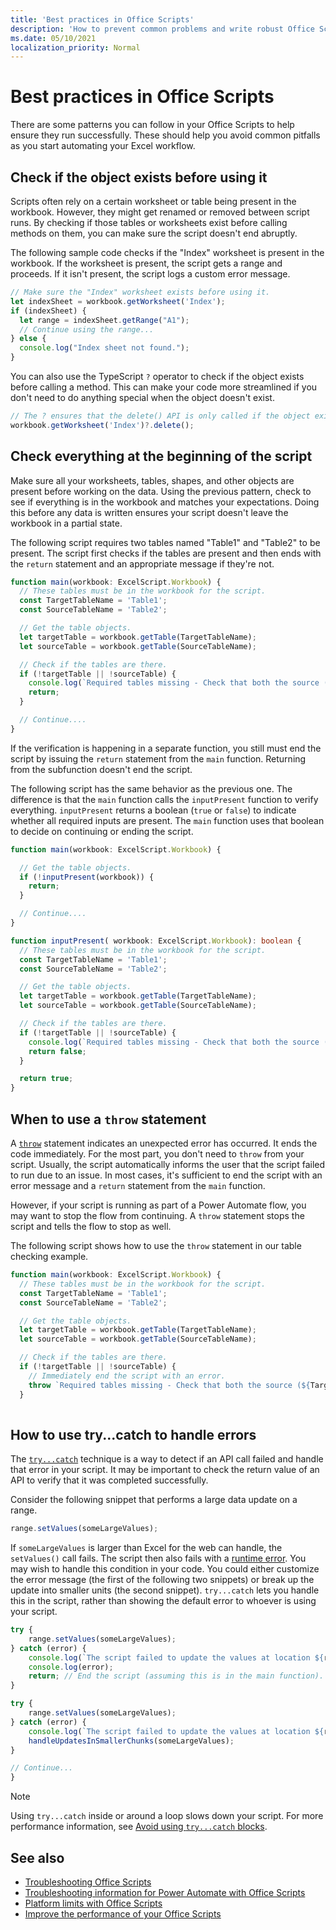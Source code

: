 ```yaml
---
title: 'Best practices in Office Scripts'
description: 'How to prevent common problems and write robust Office Scripts that can handle unexpected input or data.'
ms.date: 05/10/2021
localization_priority: Normal
---
```


# Best practices in Office Scripts

There are some patterns you can follow in your Office Scripts to help ensure they run successfully. These should help you avoid common pitfalls as you start automating your Excel workflow.

## Check if the object exists before using it

Scripts often rely on a certain worksheet or table being present in the workbook. However, they might get renamed or removed between script runs. By checking if those tables or worksheets exist before calling methods on them, you can make sure the script doesn't end abruptly.

The following sample code checks if the "Index" worksheet is present in the workbook. If the worksheet is present, the script gets a range and proceeds. If it isn't present, the script logs a custom error message.

```TypeScript
// Make sure the "Index" worksheet exists before using it.
let indexSheet = workbook.getWorksheet('Index');
if (indexSheet) {
  let range = indexSheet.getRange("A1");
  // Continue using the range...
} else {
  console.log("Index sheet not found.");
}
```

You can also use the TypeScript `?` operator to check if the object exists before calling a method. This can make your code more streamlined if you don't need to do anything special when the object doesn't exist.

```TypeScript
// The ? ensures that the delete() API is only called if the object exists.
workbook.getWorksheet('Index')?.delete();
```

## Check everything at the beginning of the script

Make sure all your worksheets, tables, shapes, and other objects are present before working on the data. Using the previous pattern, check to see if everything is in the workbook and matches your expectations. Doing this before any data is written ensures your script doesn't leave the workbook in a partial state.

The following script requires two tables named "Table1" and "Table2" to be present. The script first checks if the tables are present and then ends with the `return` statement and an appropriate message if they're not.

```TypeScript
function main(workbook: ExcelScript.Workbook) {
  // These tables must be in the workbook for the script.
  const TargetTableName = 'Table1';
  const SourceTableName = 'Table2';

  // Get the table objects.
  let targetTable = workbook.getTable(TargetTableName);
  let sourceTable = workbook.getTable(SourceTableName);

  // Check if the tables are there.
  if (!targetTable || !sourceTable) {
    console.log(`Required tables missing - Check that both the source (${TargetTableName}) and target (${SourceTableName}) tables are present before running the script.`);
    return;
  }

  // Continue....
}
```

If the verification is happening in a separate function, you still must end the script by issuing the `return` statement from the `main` function. Returning from the subfunction doesn't end the script.

The following script has the same behavior as the previous one. The difference is that the `main` function calls the `inputPresent` function to verify everything. `inputPresent` returns a boolean (`true` or `false`) to indicate whether all required inputs are present. The `main` function uses that boolean to decide on continuing or ending the script.

```TypeScript
function main(workbook: ExcelScript.Workbook) {

  // Get the table objects.
  if (!inputPresent(workbook)) {
    return;
  }

  // Continue....
}

function inputPresent( workbook: ExcelScript.Workbook): boolean {
  // These tables must be in the workbook for the script.
  const TargetTableName = 'Table1';
  const SourceTableName = 'Table2';

  // Get the table objects.
  let targetTable = workbook.getTable(TargetTableName);
  let sourceTable = workbook.getTable(SourceTableName);

  // Check if the tables are there.
  if (!targetTable || !sourceTable) {
    console.log(`Required tables missing - Check that both the source (${TargetTableName}) and target (${SourceTableName}) tables are present before running the script.`);
    return false;
  }

  return true;
}
```

## When to use a `throw` statement

A [`throw`](https://developer.mozilla.org/docs/web/javascript/reference/statements/throw) statement indicates an unexpected error has occurred. It ends the code immediately. For the most part, you don't need to `throw` from your script. Usually, the script automatically informs the user that the script failed to run due to an issue. In most cases, it's sufficient to end the script with an error message and a `return` statement from the `main` function.

However, if your script is running as part of a Power Automate flow, you may want to stop the flow from continuing. A `throw` statement stops the script and tells the flow to stop as well.

The following script shows how to use the `throw` statement in our table checking example.

```TypeScript
function main(workbook: ExcelScript.Workbook) {
  // These tables must be in the workbook for the script.
  const TargetTableName = 'Table1';
  const SourceTableName = 'Table2';

  // Get the table objects.
  let targetTable = workbook.getTable(TargetTableName);
  let sourceTable = workbook.getTable(SourceTableName);

  // Check if the tables are there.
  if (!targetTable || !sourceTable) {
    // Immediately end the script with an error.
    throw `Required tables missing - Check that both the source (${TargetTableName}) and target (${SourceTableName}) tables are present before running the script.`;
  }
  
```

## How to use try...catch to handle errors

The [`try...catch`](https://developer.mozilla.org/docs/Web/JavaScript/Reference/Statements/try...catch) technique is a way to detect if an API call failed and handle that error in your script. It may be important to check the return value of an API to verify that it was completed successfully.

Consider the following snippet that performs a large data update on a range.

```TypeScript
range.setValues(someLargeValues);
```

If `someLargeValues` is larger than Excel for the web can handle, the `setValues()` call fails. The script then also fails with a [runtime error](../testing/troubleshooting.md#runtime-errors). You may wish to handle this condition in your code. You could either customize the error message (the first of the following two snippets) or break up the update into smaller units (the second snippet). `try...catch` lets you handle this in the script, rather than showing the default error to whoever is using your script.

```TypeScript
try {
    range.setValues(someLargeValues);
} catch (error) {
    console.log(`The script failed to update the values at location ${range.getAddress()}. Please inspect and run again.`);
    console.log(error);
    return; // End the script (assuming this is in the main function).
}
```

```TypeScript
try {
    range.setValues(someLargeValues);
} catch (error) {
    console.log(`The script failed to update the values at location ${range.getAddress()}. Trying a different approach.`);
    handleUpdatesInSmallerChunks(someLargeValues);
}

// Continue...
}
```

> [!NOTE]
> Using `try...catch` inside or around a loop slows down your script. For more performance information, see [Avoid using `try...catch` blocks](web-client-performance.md#avoid-using-trycatch-blocks-in-or-around-loops).

## See also

- [Troubleshooting Office Scripts](../testing/troubleshooting.md)
- [Troubleshooting information for Power Automate with Office Scripts](../testing/power-automate-troubleshooting.md)
- [Platform limits with Office Scripts](../testing/platform-limits.md)
- [Improve the performance of your Office Scripts](web-client-performance.md)
